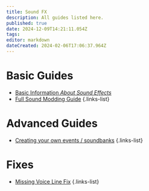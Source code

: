```yaml
---
title: Sound FX
description: All guides listed here.
published: true
date: 2024-12-09T14:21:11.054Z
tags: 
editor: markdown
dateCreated: 2024-02-06T17:06:37.964Z
---
```



# Basic Guides
- [Basic Information *About Sound Effects*](/specific-guide/sfx/basic-information)
- [Full Sound Modding Guide](/specific-guide/sfx/full-sfx-guide)
{.links-list}

# Advanced Guides
- [Creating your own events / soundbanks](/specific-guide/sfx/custom-soundbank)
{.links-list}

# Fixes
- [Missing Voice Line Fix](/specific-guide/sfx/fix-missing-voicelines)
{.links-list}


